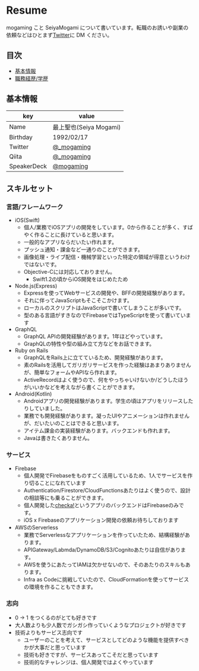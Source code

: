 # Resume

mogaming こと SeiyaMogami について書いています。転職のお誘いや副業の依頼などはひとまず[Twitter](https://twitter.com/_mogaming)に DM ください。

## 目次
- [基本情報](https://github.com/mogaming217/resume#%E5%9F%BA%E6%9C%AC%E6%83%85%E5%A0%B1)
- [職務経歴/学歴](https://github.com/mogaming217/resume/tree/master/career)


## 基本情報

| key         | value                                         |
|-------------|-----------------------------------------------|
| Name        | 最上聖也(Seiya Mogami)                        |
| Birthday    | 1992/02/17                                    |
| Twitter     | [@_mogaming](https://twitter.com/_mogaming)   |
| Qiita       | [@_mogaming](https://qiita.com/_mogaming)     |
| SpeakerDeck | [@mogaming](https://speakerdeck.com/mogaming) |

## スキルセット

### 言語/フレームワーク

- iOS(Swift)
  - 個人/業務でiOSアプリの開発をしています。0から作ることが多く、すばやく作ることに長けていると思います。
  - 一般的なアプリならだいたい作れます。
  - プッシュ通知・課金など一通りのことができます。
  - 画像処理・ライブ配信・機械学習といった特定の領域が得意というわけではないです。
  - Objective-Cには対応しておりません。
    - Swift1.2の頃からiOS開発をはじめたため
- Node.js(Express)
  - Expressを使ってWebサービスの開発や、BFFの開発経験があります。
  - それに伴ってJavaScriptもそこそこかけます。
  - ローカルのスクリプトはJavaScriptで書いてしまうことが多いです。
  - 型のある言語がすきなのでFirebaseではTypeScriptを使って書いています
- GraphQL
  - GraphQL APIの開発経験があります。1年ほどやっています。
  - GraphQLの特性や型の組み立て方などをお話できます。
- Ruby on Rails
  - GraphQLをRails上に立てているため、開発経験があります。
  - 素のRailsを活用してガリガリサービスを作った経験はあまりありませんが、簡単なフォームやAPIなら作れます。
  - ActiveRecordはよく使うので、何をやっちゃいけないか/どうしたほうがいいかなどを考えながら書くことができます。
- Android(Kotlin)
  - Androidアプリの開発経験があります。学生の頃はアプリをリリースしたりしていました。
  - 業務でも開発経験があります。凝ったUIやアニメーションは作れませんが、だいたいのことはできると思います。
  - アイテム課金の実装経験があります。バックエンドも作れます。
  - Javaは書きたくありません。

### サービス

- Firebase
  - 個人開発でFirebaseをものすごく活用しているため、1人でサービスを作り切ることになれています
  - Authentication/Firestore/CloudFunctionsあたりはよく使うので、設計の相談等にも乗ることができます。
  - 個人開発した[checka!](https://itunes.apple.com/jp/app//id1451433619)というアプリのバックエンドはFirebaseのみです。
  - iOS x Firebaseのアプリケーション開発の依頼お待ちしております
- AWSのServerless
  - 業務でServerlessなアプリケーションを作っていたため、結構経験があります。
  - APIGateway/Labmda/DynamoDB/S3/Cognitoあたりは自信があります。
  - AWSを使うにあたってIAMは欠かせないので、そのあたりのスキルもあります。
  - Infra as Codeに挑戦していたので、CloudFormationを使ってサービスの環境を作ることもできます。

### 志向
- 0 -> 1 をつくるのがとても好きです
- 大人数よりも少人数でガシガシ作っていくようなプロジェクトが好きです
- 技術よりもサービス志向です
  - ユーザーのことを考えて、サービスとしてどのような機能を提供すべきかが大事だと思っています
  - 技術も好きですが、サービスあってこそだと思っています
  - 技術的なチャレンジは、個人開発ではよくやっています
